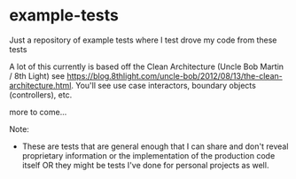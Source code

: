 # example-tests
Just a repository of example tests where I test drove my code from these tests

A lot of this currently is based off the Clean Architecture (Uncle Bob Martin / 8th Light) see https://blog.8thlight.com/uncle-bob/2012/08/13/the-clean-architecture.html.  You'll see use case interactors, boundary objects (controllers), etc.

more to come...


Note:
* These are tests that are general enough that I can share and don't reveal proprietary information or the implementation of the production code itself OR they might be tests I've done for personal projects as well.
